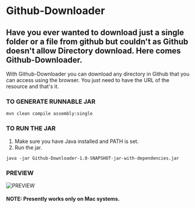 # Github-Downloader

Have you ever wanted to download just a single folder or a file from github but couldn't as Github doesn't allow Directory download. Here comes Github-Downloader.
---
With Github-Downloader you can download any directory in Github that you can access using the browser. You just need to have the URL of the resource and that's it.

### TO GENERATE RUNNABLE JAR

`mvn clean compile assembly:single`

### TO RUN THE JAR

1. Make sure you have Java installed and PATH is set.
2. Run the jar.

`java -jar Github-Downloader-1.0-SNAPSHOT-jar-with-dependencies.jar`

### PREVIEW

![PREVIEW](https://dev-to-uploads.s3.amazonaws.com/uploads/articles/64v3x3mikk78jiyltc1n.png)


#### NOTE: Presently works only on Mac systems.
